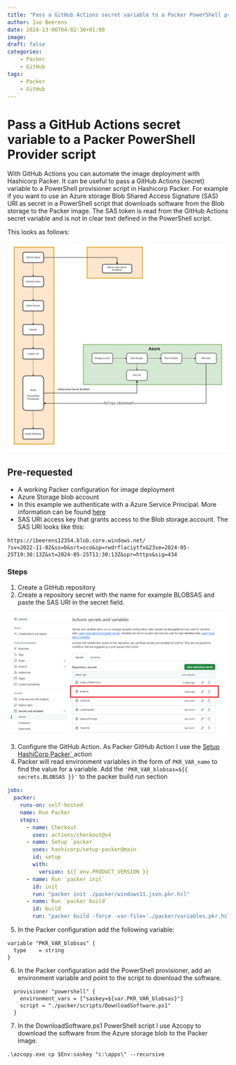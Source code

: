 ```yaml
---
title: "Pass a GitHub Actions secret variable to a Packer PowerShell provider"
author: Ivo Beerens
date: 2024-13-06T04:02:36+01:00
image: 
draft: false
categories:
    - Packer
    - GitHub
tags:
    - Packer
    - GitHub
---
```


# Pass a GitHub Actions secret variable to a Packer PowerShell Provider script

With GitHub Actions you can automate the image deployment with Hashicorp Packer.
It can be useful to pass a GitHub Actions (secret) variable to a PowerShell provisioner script in Hashicorp Packer. For example if you want to use an Azure storage Blob Shared Access Signature (SAS) URI as secret in a PowerShell script that downloads software from the Blob storage to the Packer image. The SAS token is read from the GitHub Actions secret variable and is not in clear text defined in the PowerShell script.

This looks as follows:

![GitHub Actions Secrets](images/github.jpg)

## Pre-requested
- A working Packer configuration for image deployment
- Azure Storage blob account
- In this example we authenticate with a Azure Service Principal. More information can be found [here](https://developer.hashicorp.com/packer/integrations/hashicorp/azure)
- SAS URI access key that grants access to the Blob storage.account. The SAS URI looks like this:
```
https://ibeerens12354.blob.core.windows.net/
?sv=2022-11-02&ss=b&srt=sco&sp=rwdrflaciytfx&23se=2024-05-25T19:30:13Z&st=2024-05-25T11:30:13Z&spr=https&sig=434
```

### Steps
1. Create a GitHub repository
2. Create a repository secret with the name for example BLOBSAS and paste the SAS URI in the secret field. 

![GitHub Actions Secrets](images/1.png)

3. Configure the GitHub Action. As Packer GitHub Action I use the [Setup HashiCorp Packer`
](https://github.com/marketplace/actions/setup-hashicorp-packer) action
4. Packer will read environment variables in the form of `PKR_VAR_name` to find the value for a variable. Add the `'PKR_VAR_blobsas=${{ secrets.BLOBSAS }}'` to the packer build run section

```yaml
jobs:
  packer:
    runs-on: self-hosted
    name: Run Packer
    steps:
      - name: Checkout
        uses: actions/checkout@v4
      - name: Setup `packer`
        uses: hashicorp/setup-packer@main
        id: setup
        with:
          version: ${{ env.PRODUCT_VERSION }}
      - name: Run `packer init`
        id: init
        run: "packer init ./packer/windows11.json.pkr.hcl"
      - name: Run `packer build`
        id: build
        run: "packer build -force -var-file='./packer/variables.pkr.hcl' -var 'client_id=${{ secrets.CLIENTID }}' -var 'client_secret= ${{ secrets.CLIENTSECRET }}' -var 'subscription_id=${{ secrets.SUBSCRIPTIONID }}' -var 'tenant_id=${{ secrets.TENANTID }}' -var 'PKR_VAR_blobsas=${{ secrets.BLOBSAS }}' './packer/windows11.json.pkr.hcl'"
```

5. In the Packer configuration add the following variable:

```hcl
variable "PKR_VAR_blobsas" {
  type    = string
}
```

6. In the Packer configuration add the PowerShell provisioner, add an environment variable and point to the script to download the software.

```hcl
  provisioner "powershell" {
    environment_vars = ["saskey=${var.PKR_VAR_blobsas}"]
    script = "./packer/scripts/DownloadSoftware.ps1"
  }
```

7. In the DownloadSoftware.ps1 PowerShell script I use Azcopy to download the software from the Azure storage blob to the Packer image. 

```
.\azcopy.exe cp $Env:saskey "c:\apps\" --recursive
```
